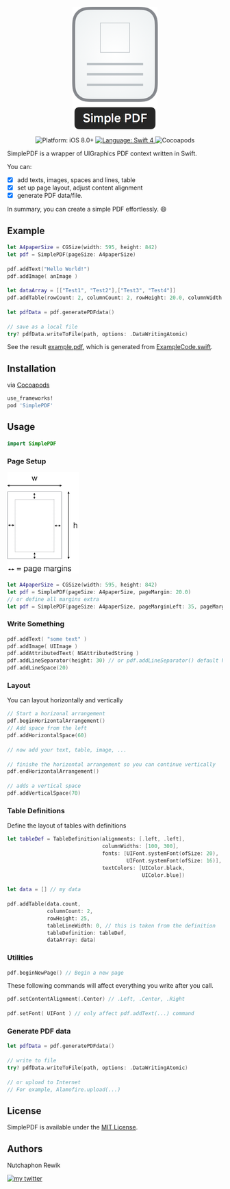 <p align="center">
    <img src="./Assets/simple_pdf_logo.png" alt="Simple PDF" />
</p>

<p align="center">
   <img src="https://img.shields.io/badge/platform-iOS%208.0%2B-blue.svg?style=flat-square" alt="Platform: iOS 8.0+" />
    <a href="https://developer.apple.com/swift">
        <img src="https://img.shields.io/badge/language-Swift%204-f48041.svg?style=flat-square" alt="Language: Swift 4" />
    </a>
    <img src="https://img.shields.io/cocoapods/v/SimplePDF.svg?style=flat-square" alt="Cocoapods" />
</p>


SimplePDF is a wrapper of UIGraphics PDF context written in Swift.

You can:
- [x] add texts, images, spaces and lines, table
- [x] set up page layout, adjust content alignment
- [x] generate PDF data/file.

In summary, you can create a simple PDF effortlessly. :smile:

## Example

```swift
let A4paperSize = CGSize(width: 595, height: 842)
let pdf = SimplePDF(pageSize: A4paperSize)

pdf.addText("Hello World!")
pdf.addImage( anImage )

let dataArray = [["Test1", "Test2"],["Test3", "Test4"]]
pdf.addTable(rowCount: 2, columnCount: 2, rowHeight: 20.0, columnWidth: 30.0, tableLineWidth: 1.0, font: UIFont.systemFontOfSize(5.0), dataArray: dataArray)

let pdfData = pdf.generatePDFdata()

// save as a local file
try? pdfData.writeToFile(path, options: .DataWritingAtomic)
```

See the result [example.pdf](Assets/example.pdf), which is generated from [ExampleCode.swift](ExampleCode.swift).

## Installation

via [Cocoapods](https://cocoapods.org)

```ruby
use_frameworks!
pod 'SimplePDF'
```

## Usage

```swift
import SimplePDF
```

### Page Setup

![page setup](Assets/page_setup.png)

```swift
let A4paperSize = CGSize(width: 595, height: 842)
let pdf = SimplePDF(pageSize: A4paperSize, pageMargin: 20.0)
// or define all margins extra
let pdf = SimplePDF(pageSize: A4paperSize, pageMarginLeft: 35, pageMarginTop: 50, pageMarginBottom: 40, pageMarginRight: 35)
```

### Write Something

```swift
pdf.addText( "some text" )
pdf.addImage( UIImage )
pdf.addAttributedText( NSAttributedString )
pdf.addLineSeparator(height: 30) // or pdf.addLineSeparator() default height is 1.0
pdf.addLineSpace(20)
```

### Layout
You can layout horizontally and vertically
```swift
// Start a horizonal arrangement
pdf.beginHorizontalArrangement()
// Add space from the left
pdf.addHorizontalSpace(60)            

// now add your text, table, image, ...

// finishe the horizontal arrangement so you can continue vertically
pdf.endHorizontalArrangement()

// adds a vertical space
pdf.addVerticalSpace(70)
```

### Table Definitions
Define the layout of tables with definitions
```swift
let tableDef = TableDefinition(alignments: [.left, .left],
                               columnWidths: [100, 300],
                               fonts: [UIFont.systemFont(ofSize: 20),
                                       UIFont.systemFont(ofSize: 16)],
                               textColors: [UIColor.black,
                                            UIColor.blue])
         
let data = [] // my data
         
pdf.addTable(data.count, 
             columnCount: 2, 
             rowHeight: 25, 
             tableLineWidth: 0, // this is taken from the definition
             tableDefinition: tableDef, 
             dataArray: data)
```

### Utilities

```swift
pdf.beginNewPage() // Begin a new page
```

These following commands will affect everything you write after you call.

```swift
pdf.setContentAlignment(.Center) // .Left, .Center, .Right

pdf.setFont( UIFont ) // only affect pdf.addText(...) command
```

### Generate PDF data

```swift
let pdfData = pdf.generatePDFdata()

// write to file
try? pdfData.writeToFile(path, options: .DataWritingAtomic)

// or upload to Internet
// For example, Alamofire.upload(...)
```

## License
SimplePDF is available under the [MIT License](LICENSE).

## Authors
Nutchaphon Rewik

[![my twitter][1.1]][1]

[1.1]: https://img.shields.io/badge/Twitter-@nRewik-blue.svg?style=flat-square
[1]: https://www.twitter.com/nRewik
